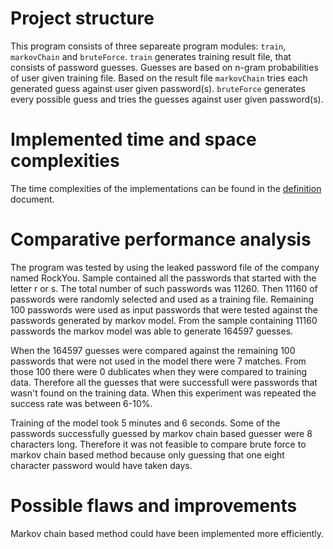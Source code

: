 # Project structure

This program consists of three separeate program modules: `train`, `markovChain` and `bruteForce`. `train` generates training result file, that consists of password guesses. Guesses are based on n-gram probabilities of user given training file. Based on the result file `markovChain` tries each generated guess against user given password(s). `bruteForce` generates every possible guess and tries the guesses against user given password(s).

# Implemented time and space complexities

The time complexities of the implementations can be found in the [definition](./project_definitions.md) document.

# Comparative performance analysis

The program was tested by using the leaked password file of the company named RockYou. Sample contained all the passwords that started with the letter r or s. The total number of such passwords was 11260. Then 11160 of passwords were randomly selected and used as a training file. Remaining 100 passwords were used as input passwords that were tested against the passwords generated by markov model. From the sample containing 11160 passwords the markov model was able to generate 164597 guesses.

When the 164597 guesses were compared against the remaining 100 passwords that were not used in the model there were 7 matches. From those 100 there were 0 dublicates when they were compared to training data. Therefore all the guesses that were successfull were passwords that wasn't found on the training data. When this experiment was repeated the success rate was between 6-10%.

Training of the model took 5 minutes and 6 seconds. Some of the passwords successfully guessed by markov chain based guesser were 8 characters long. Therefore it was not feasible to compare brute force to markov chain based method because only guessing that one eight character password would have taken days.

# Possible flaws and improvements

Markov chain based method could have been implemented more efficiently.
